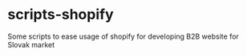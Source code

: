 # scripts-shopify
Some scripts to ease usage of shopify for developing B2B website for Slovak market

